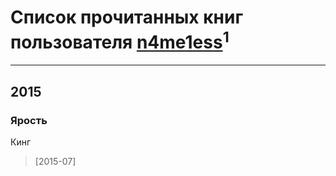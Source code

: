# Список прочитанных книг пользователя [n4me1ess](https://plus.google.com/+TatyanaCheremnyh)<sup>1</sup>
---

## 2015

### Ярость
Кинг
> [2015-07] 



